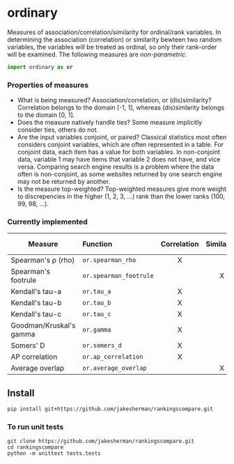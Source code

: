 # ordinary

Measures of association/correlation/similarity for ordinal/rank variables. In determining the association (correlation) or similarity bewteen two random variables, the variables will be treated as ordinal, so only their rank-order will be examined. The following measures are *non-parametric*. 

```python
import ordinary as or
```

### Properties of measures

* What is being measured? Association/correlation, or (dis)similarity? Correlation belongs to the domain [-1, 1], whereas (dis)simlarity belongs to the domain [0, 1].
* Does the measure natively handle ties? Some measure implicitly consider ties, others do not.
* Are the input variables conjoint, or paired? Classical statistics most often considers conjoint variables, which are often represented in a table. For conjoint data, each item has a value for both variables. In non-conjoint data, variable 1 may have items that variable 2 does not have, and vice versa. Comparing search engine results is a problem where the data often is non-conjoint, as some websites returned by one search engine may not be returned by another.
* Is the measure top-weighted? Top-weighted measures give more weight to discrepencies in the higher (1, 2, 3, ...) rank than the lower ranks (100, 99, 98, ...). 

### Currently implemented

| Measure                 | Function              | Correlation   | Similarity  | Ties         | Conjoint | Top-weighted|
| ----------------------- |:----------------------|:-------------:| :----------:|:------------:|:--------:|:--------|
| Spearman's ρ (rho)      | `or.spearman_rho`     | X             |             |              | X        |         |
| Spearman's footrule     | `or.spearman_footrule` |               | X           |              | X        |         |
| Kendall's tau-a         | `or.tau_a` | X             |             |              | X        |         |
| Kendall's tau-b         | `or.tau_b` | X             |             | X            | X        |         |
| Kendall's tau-c         | `or.tau_c` | X             |             |              | X        |         |
| Goodman/Kruskal's gamma | `or.gamma` | X             |             |              | X        |         |
| Somers' D               | `or.somers_d` | X             |             |              | X        |         |
| AP correlation          | `or.ap_correlation` | X             |             |              | X        | X       |
| Average overlap         | `or.average_overlap` |               | X           |              |          | X       |

## Install

```bash
pip install git+https://github.com/jakesherman/rankingscompare.git
```

### To run unit tests

```
git clone https://github.com/jakesherman/rankingscompare.git
cd rankingscompare
python -m unittest tests.tests
```
